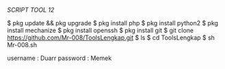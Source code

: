 
*SCRIPT  TOOL 12*


$ pkg update && pkg upgrade
$ pkg install php
$ pkg install python2
$ pkg install mechanize
$ pkg install openssh
$ pkg install git
$ git clone https://github.com/Mr-008/ToolsLengkap.git
$ ls
$ cd ToolsLengkap
$ sh Mr-008.sh

username : Duarr
password : Memek

